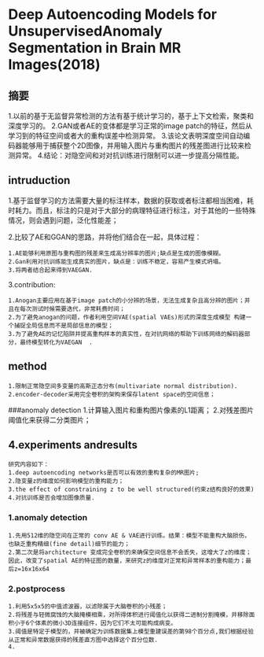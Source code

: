 # Deep Autoencoding Models for UnsupervisedAnomaly Segmentation in Brain MR Images(2018)

## 摘要
1.以前的基于无监督异常检测的方法有基于统计学习的，基于上下文检索，聚类和深度学习的。
2.GAN或者AE的变体都是学习正常的image patch的特征，然后从学习到的特征空间或者大的重构误差中检测异常。
3.该论文表明深度空间自动编码器能够用于捕获整个2D图像，并用输入图片与重构图片的残差图进行比较来检测异常。
4.结论：对隐空间和对对抗训练进行限制可以进一步提高分隔性能。

## intruduction
1.基于监督学习的方法需要大量的标注样本，数据的获取或者标注都相当困难，耗时耗力。而且，标注的只是对于大部分的病理特征进行标注，对于其他的一些特殊情况，则会遇到问题，泛化性能差；

2.比较了AE和GGAN的思路，并将他们结合在一起，具体过程：

	1.AE能够利用原图与重构图的残差来生成高分辨率的图片;缺点是生成的图像模糊。
	2.Gan利用对抗训练能生成真实的图片，缺点是：训练不稳定，容易产生模式坍塌。
	3.将两者结合起来得到VAEGAN.
3.contribution:

	1.Anogan主要应用在基于image patch的小分辨的场景，无法生成复杂且高分辨的图片；并且在每次测试时候需要迭代，非常耗费时间；
	2.为了避免anogan的问题，作者利用空间VAE(spatial VAEs)形式的深度生成模型 构建一个捕捉全局信息而不是局部信息的模型；
	3.为了避免AE的记忆陷阱并提高重构样本的真实性，在对抗网络的帮助下训练网络的解码器部分，最终模型转化为VAEGAN	.

## method
	1.限制正常隐空间多变量的高斯正态分布(multivariate normal distribution).
	2.encoder-decoder采用完全卷积的架构来保存latent space的空间信息；

###anomaly detection
	1.计算输入图片和重构图片像素的L1距离；
	2.对残差图片阈值化来获得二分类图片；

## 4.experiments andresults
	研究内容如下：	
	1.deep autoencoding networks是否可以有效的重构复杂的MR图片;
	2.隐变量z的维度如何影响模型的重构能力；
	3.the effect of constraining z to be well structured(约束z结构良好的效果)
	4.对抗训练是否会增加图像质量.

### 1.anomaly detection
	1.先用512维的隐空间在正常的 conv AE & VAE进行训练。结果：模型不能重构大脑损伤，也缺乏重构精细(fine detail)细节的能力；	
	2.第二次是将architecture 变成完全卷积的来确保空间信息不会丢失，这增大了z的维度；因此，改变了spatial AE的特征图的数量，来研究z的维度对正常和异常样本的重构能力；最后z=16x16x64
### 2.postprocess
	1.利用5x5x5的中值滤波器，以滤除属于大脑卷积的小残差；	
	2.将残差与轻微腐蚀的大脑掩模相乘，对所得体积进行阈值化以获得二进制分割掩模，并移除面积小于6个体素的微小3D连接组件，因为它们不太可能构成病变。
	3.阈值是特定于模型的，并被确定为训练数据集上模型重建误差的第98个百分点,我们根据经验从正常和异常数据获得的残差直方图中选择这个百分位数.
	4.
